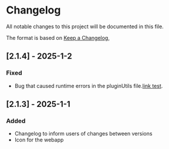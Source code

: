 # Changelog

All notable changes to this project will be documented in this file.

The format is based on [Keep a Changelog](https://keepachangelog.com/en/1.1.0/),

## [2.1.4] - 2025-1-2

### Fixed
- Bug that caused runtime errors in the pluginUtils file.[link test](https://github.com/Asw1n/advancedwind/issues/2).

## [2.1.3] - 2025-1-1

### Added
- Changelog to inform users of changes between versions
- Icon for the webapp

